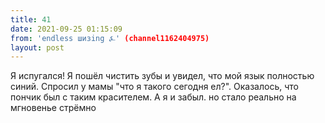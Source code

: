 ```yaml
---
title: 41
date: 2021-09-25 01:15:09
from: 'endless шизing ⍼' (channel1162404975)
layout: post
---
```


Я испугался! Я пошёл чистить зубы и увидел, что мой язык полностью синий. 
Спросил у мамы "что я такого сегодня ел?". Оказалось, что пончик был с таким красителем. А я и забыл. но стало реально на мгновенье стрёмно
